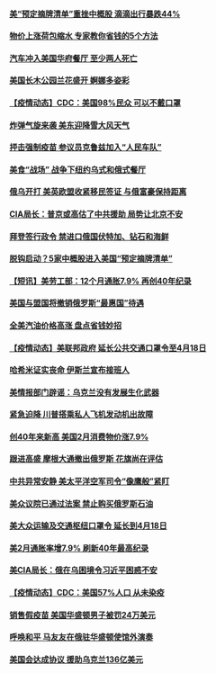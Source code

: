 #### [美“预定摘牌清单”重挫中概股 滴滴出行暴跌44%](../pages/prog203/a103372091.md) 
#### [物价上涨荷包缩水 专家教你省钱的5个方法](../pages/prog203/a103371956.md) 
#### [汽车冲入美国华府餐厅 至少两人死亡](../pages/prog203/a103371404.md) 
#### [美国长木公园兰花盛开 婀娜多姿彩](../pages/prog203/a103369277.md) 
#### [【疫情动态】CDC：美国98%民众 可以不戴口罩](../pages/prog203/a103371312.md) 
#### [炸弹气旋来袭 美东迎降雪大风天气](../pages/prog203/a103371422.md) 
#### [抨击强制疫苗 参议员克鲁兹加入“人民车队”](../pages/prog203/a103371346.md) 
#### [美食“战场” 战争下纽约乌式和俄式餐厅](../pages/prog203/a103371368.md) 
#### [俄乌开打 美英欧盟收紧移民签证 与俄富豪保持距离](../pages/prog203/a103371298.md) 
#### [CIA局长：普京或高估了中共援助 局势让北京不安](../pages/prog203/a103371281.md) 
#### [拜登签行政令 禁进口俄国伏特加、钻石和海鲜](../pages/prog203/a103371102.md) 
#### [脱钩启动？5家中概股进入美国“预定摘牌清单”](../pages/prog203/a103371058.md) 
#### [【短讯】美劳工部：12个月通胀7.9% 再创40年纪录](../pages/prog203/a103371104.md) 
#### [美国与盟国将撤销俄罗斯“最惠国”待遇](../pages/prog203/a103370996.md) 
#### [全美汽油价格高涨 盘点省钱妙招](../pages/prog203/a103370360.md) 
#### [【疫情动态】美联邦政府 延长公共交通口罩令至4月18日](../pages/prog203/a103370421.md) 
#### [哈希米证实丧命 伊斯兰宣布接班人](../pages/prog203/a103370576.md) 
#### [美情报部门辟谣：乌克兰没有发展生化武器](../pages/prog203/a103370374.md) 
#### [紧急迫降 川普搭乘私人飞机发动机出故障](../pages/prog203/a103370423.md) 
#### [创40年来新高 美国2月消费物价涨7.9%](../pages/prog203/a103370419.md) 
#### [跟进高盛 摩根大通撤出俄罗斯 花旗尚在评估](../pages/prog203/a103370533.md) 
#### [中共异常安静 美太平洋空军司令“像鹰般”紧盯](../pages/prog203/a103370317.md) 
#### [美众议院已通过法案 禁止购买俄罗斯石油](../pages/prog203/a103370333.md) 
#### [美大众运输及交通枢纽口罩令 延长到4月18日](../pages/prog203/a103370236.md) 
#### [美2月通胀率增7.9% 刷新40年最高纪录](../pages/prog203/a103370114.md) 
#### [美CIA局长：俄在乌困境令习近平困惑不安](../pages/prog203/a103369437.md) 
#### [【疫情动态】CDC：美国57%人口 从未染疫](../pages/prog203/a103369434.md) 
#### [销售假疫苗 美国华盛顿男子被罚24万美元](../pages/prog203/a103369373.md) 
#### [呼唤和平 马友友在俄驻华盛顿使馆外演奏](../pages/prog203/a103369279.md) 
#### [美国会达成协议 援助乌克兰136亿美元](../pages/prog203/a103369301.md) 
